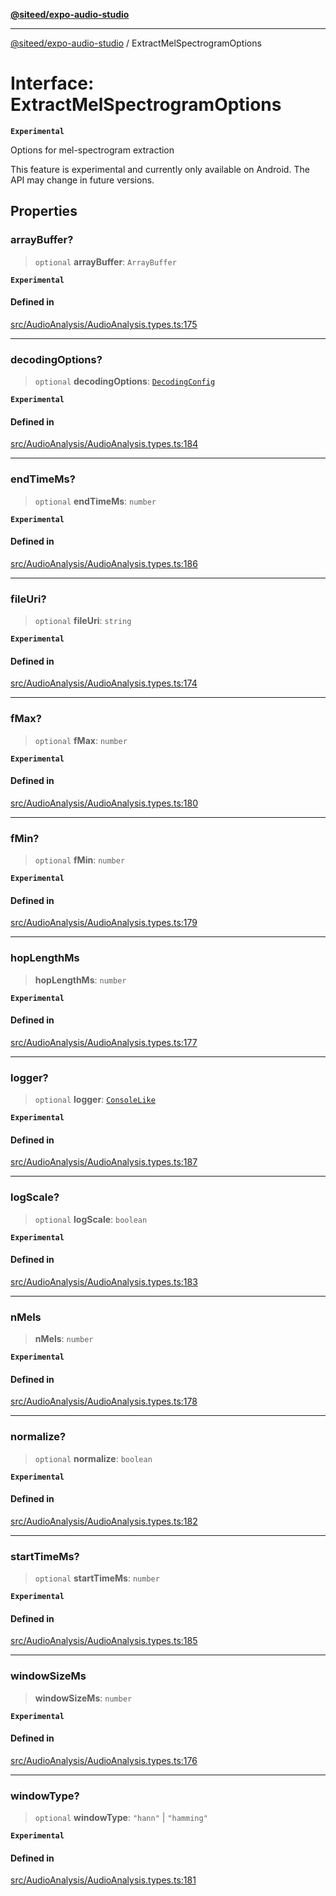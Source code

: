 [**@siteed/expo-audio-studio**](../README.md)

***

[@siteed/expo-audio-studio](../README.md) / ExtractMelSpectrogramOptions

# Interface: ExtractMelSpectrogramOptions

**`Experimental`**

Options for mel-spectrogram extraction

 This feature is experimental and currently only available on Android.
The API may change in future versions.

## Properties

### arrayBuffer?

> `optional` **arrayBuffer**: `ArrayBuffer`

**`Experimental`**

#### Defined in

[src/AudioAnalysis/AudioAnalysis.types.ts:175](https://github.com/deeeed/expo-audio-stream/blob/391ce6bcc63b985ab716f16d8cf5ddac64968b09/packages/expo-audio-studio/src/AudioAnalysis/AudioAnalysis.types.ts#L175)

***

### decodingOptions?

> `optional` **decodingOptions**: [`DecodingConfig`](DecodingConfig.md)

**`Experimental`**

#### Defined in

[src/AudioAnalysis/AudioAnalysis.types.ts:184](https://github.com/deeeed/expo-audio-stream/blob/391ce6bcc63b985ab716f16d8cf5ddac64968b09/packages/expo-audio-studio/src/AudioAnalysis/AudioAnalysis.types.ts#L184)

***

### endTimeMs?

> `optional` **endTimeMs**: `number`

**`Experimental`**

#### Defined in

[src/AudioAnalysis/AudioAnalysis.types.ts:186](https://github.com/deeeed/expo-audio-stream/blob/391ce6bcc63b985ab716f16d8cf5ddac64968b09/packages/expo-audio-studio/src/AudioAnalysis/AudioAnalysis.types.ts#L186)

***

### fileUri?

> `optional` **fileUri**: `string`

**`Experimental`**

#### Defined in

[src/AudioAnalysis/AudioAnalysis.types.ts:174](https://github.com/deeeed/expo-audio-stream/blob/391ce6bcc63b985ab716f16d8cf5ddac64968b09/packages/expo-audio-studio/src/AudioAnalysis/AudioAnalysis.types.ts#L174)

***

### fMax?

> `optional` **fMax**: `number`

**`Experimental`**

#### Defined in

[src/AudioAnalysis/AudioAnalysis.types.ts:180](https://github.com/deeeed/expo-audio-stream/blob/391ce6bcc63b985ab716f16d8cf5ddac64968b09/packages/expo-audio-studio/src/AudioAnalysis/AudioAnalysis.types.ts#L180)

***

### fMin?

> `optional` **fMin**: `number`

**`Experimental`**

#### Defined in

[src/AudioAnalysis/AudioAnalysis.types.ts:179](https://github.com/deeeed/expo-audio-stream/blob/391ce6bcc63b985ab716f16d8cf5ddac64968b09/packages/expo-audio-studio/src/AudioAnalysis/AudioAnalysis.types.ts#L179)

***

### hopLengthMs

> **hopLengthMs**: `number`

**`Experimental`**

#### Defined in

[src/AudioAnalysis/AudioAnalysis.types.ts:177](https://github.com/deeeed/expo-audio-stream/blob/391ce6bcc63b985ab716f16d8cf5ddac64968b09/packages/expo-audio-studio/src/AudioAnalysis/AudioAnalysis.types.ts#L177)

***

### logger?

> `optional` **logger**: [`ConsoleLike`](../type-aliases/ConsoleLike.md)

**`Experimental`**

#### Defined in

[src/AudioAnalysis/AudioAnalysis.types.ts:187](https://github.com/deeeed/expo-audio-stream/blob/391ce6bcc63b985ab716f16d8cf5ddac64968b09/packages/expo-audio-studio/src/AudioAnalysis/AudioAnalysis.types.ts#L187)

***

### logScale?

> `optional` **logScale**: `boolean`

**`Experimental`**

#### Defined in

[src/AudioAnalysis/AudioAnalysis.types.ts:183](https://github.com/deeeed/expo-audio-stream/blob/391ce6bcc63b985ab716f16d8cf5ddac64968b09/packages/expo-audio-studio/src/AudioAnalysis/AudioAnalysis.types.ts#L183)

***

### nMels

> **nMels**: `number`

**`Experimental`**

#### Defined in

[src/AudioAnalysis/AudioAnalysis.types.ts:178](https://github.com/deeeed/expo-audio-stream/blob/391ce6bcc63b985ab716f16d8cf5ddac64968b09/packages/expo-audio-studio/src/AudioAnalysis/AudioAnalysis.types.ts#L178)

***

### normalize?

> `optional` **normalize**: `boolean`

**`Experimental`**

#### Defined in

[src/AudioAnalysis/AudioAnalysis.types.ts:182](https://github.com/deeeed/expo-audio-stream/blob/391ce6bcc63b985ab716f16d8cf5ddac64968b09/packages/expo-audio-studio/src/AudioAnalysis/AudioAnalysis.types.ts#L182)

***

### startTimeMs?

> `optional` **startTimeMs**: `number`

**`Experimental`**

#### Defined in

[src/AudioAnalysis/AudioAnalysis.types.ts:185](https://github.com/deeeed/expo-audio-stream/blob/391ce6bcc63b985ab716f16d8cf5ddac64968b09/packages/expo-audio-studio/src/AudioAnalysis/AudioAnalysis.types.ts#L185)

***

### windowSizeMs

> **windowSizeMs**: `number`

**`Experimental`**

#### Defined in

[src/AudioAnalysis/AudioAnalysis.types.ts:176](https://github.com/deeeed/expo-audio-stream/blob/391ce6bcc63b985ab716f16d8cf5ddac64968b09/packages/expo-audio-studio/src/AudioAnalysis/AudioAnalysis.types.ts#L176)

***

### windowType?

> `optional` **windowType**: `"hann"` \| `"hamming"`

**`Experimental`**

#### Defined in

[src/AudioAnalysis/AudioAnalysis.types.ts:181](https://github.com/deeeed/expo-audio-stream/blob/391ce6bcc63b985ab716f16d8cf5ddac64968b09/packages/expo-audio-studio/src/AudioAnalysis/AudioAnalysis.types.ts#L181)
